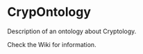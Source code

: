 CrypOntology
========
Description of an ontology about Cryptology.

Check the Wiki for information.

